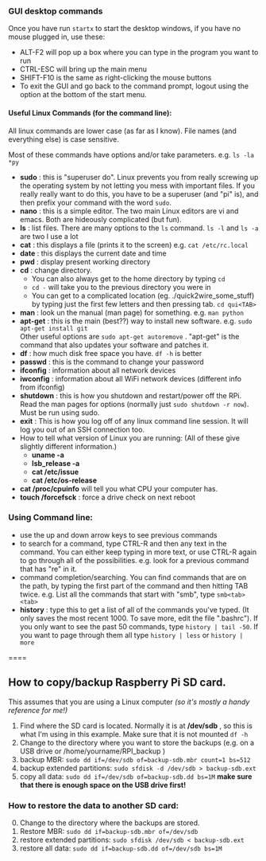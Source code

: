 ### GUI desktop commands
Once you have run `startx` to start the desktop windows, if you have no mouse plugged in, use these:
* ALT-F2 will pop up a box where you can type in the program you want to run
* CTRL-ESC will bring up the main menu
* SHIFT-F10 is the same as right-clicking the mouse buttons
* To exit the GUI and go back to the command prompt, logout using the option at the bottom of the start menu.

#### Useful Linux Commands (for the command line):
All linux commands are lower case (as far as I know). File names (and everything else) is case sensitive.

Most of these commands have options and/or take parameters. e.g. `ls -la *py`
* **sudo** : this is "superuser do". Linux prevents you from really screwing up the operating system by not letting you mess with important files. If you really really want to do this, you have to be a superuser (and "pi" is), and then prefix your command with the word `sudo`.
* **nano** : this is a simple editor.  The two main Linux editors are vi and emacs. Both are hideously complicated (but fun).
* **ls** : list files. There are many options to the `ls` command.  `ls -l`  and `ls -a` are two I use a lot
* **cat** : this displays a file (prints it to the screen)  e.g. `cat /etc/rc.local`
* **date** : this displays the current date and time
* **pwd** : display present working directory
* **cd** : change directory.  
    * You can also always get to the home directory by typing `cd`
    * `cd -` will take you to the previous directory you were in
    * You can get to a complicated location (eg. ./quick2wire_some_stuff) by typing just the first few letters and then pressing tab. `cd qui<TAB>`
* **man** : look un the manual (man page) for something. e.g. `man python`
* **apt-get** : this is the main (best??) way to install new software. e.g. `sudo apt-get install git`   
Other useful options are `sudo apt-get autoremove` . "apt-get" is the command that also updates your software and patches it.
* **df** : how much disk free space you have. `df -h` is better
* **passwd** : this is the command to change your password
* **ifconfig** : information about all network devices
* **iwconfig** : information about all WiFi network devices (different info from ifconfig)
* **shutdown** : this is how you shutdown and restart/power off the RPi. Read the man pages for options (normally just `sudo shutdown -r now`). Must be run using sudo.
* **exit** : This is how you log off of any linux command line session. It will log you out of an SSH connection too.
* How to tell what version of Linux you are running: (All of these give slightly different information.)
   * **uname -a**
   * **lsb_release -a**
   * **cat /etc/issue**
   * **cat /etc/os-release** 
* **cat /proc/cpuinfo** will tell you what CPU your computer has.
* **touch /forcefsck** : force a drive check on next reboot 

### Using Command line: 
* use the up and down arrow keys to see previous commands
* to search for a command, type CTRL-R and then any text in the command. You can either keep typing in more text, or use CTRL-R again to go through all of the possibilities.  e.g. look for a previous command that has "re" in it.
* command completion/searching. You can find commands that are on the path, by typing the first part of the command and then hitting TAB twice. e.g. List all the commands that start with "smb", type `smb<tab><tab>`
* **history** : type this to get a list of all of the commands you've typed. (It only saves the most recent 1000. To save more, edit the file ".bashrc"). If you only want to see the past 50 commands, type `history | tail -50`.  If you want to page through them all type `history | less` or `history | more` 

====

## How to copy/backup Raspberry Pi SD card.
This assumes that you are using a Linux computer _(so it's mostly a handy reference for me!)_

1. Find where the SD card is located. Normally it is at **/dev/sdb** , so this is what I'm using in this example. Make sure that it is not mounted `df -h`
2. Change to the directory where you want to store the backups (e.g. on a USB drive or /home/yourname/RPI_backup )
3. backup MBR: `sudo dd if=/dev/sdb of=backup-sdb.mbr count=1 bs=512`
4. backup extended partitions: `sudo sfdisk -d /dev/sdb > backup-sdb.ext`
5. copy all data: `sudo dd if=/dev/sdb of=backup-sdb.dd bs=1M`  **make sure that there is enough space on the USB drive first!**

### How to restore the data to another SD card:
0. Change to the directory where the backups are stored.
1. Restore MBR: `sudo dd if=backup-sdb.mbr of=/dev/sdb`
2. restore extended partitions: `sudo sfdisk /dev/sdb < backup-sdb.ext`
3. restore all data: `sudo dd if=backup-sdb.dd of=/dev/sdb bs=1M`
